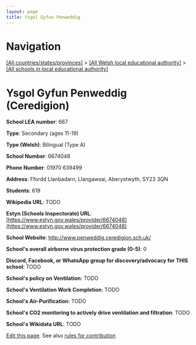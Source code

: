 ```yaml
---
layout: page
title: Ysgol Gyfun Penweddig
---
```

# Navigation

[[All countries/states/provinces]](../../..) > [[All Welsh local educational authority]](../..) > [[All schools in local educational authority]](..)

# Ysgol Gyfun Penweddig (Ceredigion)

**School LEA number**: 667

**Type**: Secondary (ages 11-19)

**Type (Welsh)**: Bilingual (Type A)

**School Number**: 6674048

**Phone Number**: 01970 639499

**Address**: Ffordd Llanbadarn, Llangawsai, Aberystwyth, SY23 3QN

**Students**: 619

**Wikipedia URL**: TODO

**Estyn (Schools Inspectorate) URL**: [https://www.estyn.gov.wales/provider/6674048](https://www.estyn.gov.wales/provider/6674048)

**School Website**: http://www.penweddig.ceredigion.sch.uk/

**School's overall airborne virus protection grade (0-5)**: 0

**Discord, Facebook, or WhatsApp group for discovery/advocacy for THIS school**: TODO

**School's policy on Ventilation**: TODO

**School's Ventilation Work Completion**: TODO

**School's Air-Purification**: TODO

**School's CO2 monitoring to actively drive ventilation and filtration**: TODO

**School's Wikidata URL**: TODO




[Edit this page](https://github.com/VentilationProject/Wales/edit/prif/./Ceredigion/Ysgol_Gyfun_Penweddig.md). See also [rules for contribution](../../../contribution-rules/)
